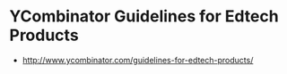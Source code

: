 
# YCombinator Guidelines for Edtech Products

- http://www.ycombinator.com/guidelines-for-edtech-products/
